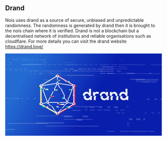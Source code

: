 ## Drand

Nois uses drand as a source of secure, unbiased and unpredictable randomness.
The randomness is generated by drand then it is brought to the nois chain where it is verified.
Drand is not a blockchain but a decentralised network of institutions and reliable organisations such as cloudflare.
For more details you can visit the drand website https://drand.love/

![Drand](../img/drand-cover.jpeg)
